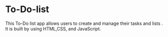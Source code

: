 # To-Do-list
This To-Do list app allows users to create and manage their tasks and lists . It is built by using HTML,CSS, and JavaScript.
